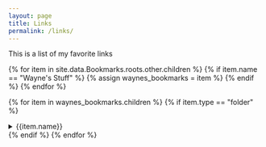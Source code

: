 ```yaml
---
layout: page
title: Links
permalink: /links/
---
```


This is a list of my favorite links

<!--- "Find the right folder in the bookmarks file" -->
{% for item in site.data.Bookmarks.roots.other.children %}
	{% if item.name == "Wayne's Stuff" %}
		{% assign waynes_bookmarks = item %}
	{% endif %}
{% endfor %}

<p>
{% for item in waynes_bookmarks.children %}
	{% if item.type == "folder" %}
		<details>
			<summary> {{item.name}} </summary>
			<ul>
				{% include /link_tree.html bookmark_folder = item %}
			</ul>
		</details>
	{% endif %}
{% endfor %}
</p>
